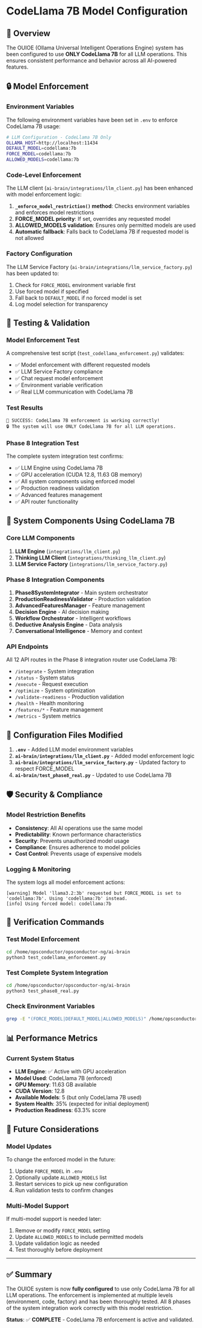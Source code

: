 # CodeLlama 7B Model Configuration

## 🎯 Overview

The OUIOE (Ollama Universal Intelligent Operations Engine) system has been configured to use **ONLY CodeLlama 7B** for all LLM operations. This ensures consistent performance and behavior across all AI-powered features.

## 🔒 Model Enforcement

### Environment Variables
The following environment variables have been set in `.env` to enforce CodeLlama 7B usage:

```bash
# LLM Configuration - CodeLlama 7B Only
OLLAMA_HOST=http://localhost:11434
DEFAULT_MODEL=codellama:7b
FORCE_MODEL=codellama:7b
ALLOWED_MODELS=codellama:7b
```

### Code-Level Enforcement
The LLM client (`ai-brain/integrations/llm_client.py`) has been enhanced with model enforcement logic:

1. **`_enforce_model_restriction()` method**: Checks environment variables and enforces model restrictions
2. **FORCE_MODEL priority**: If set, overrides any requested model
3. **ALLOWED_MODELS validation**: Ensures only permitted models are used
4. **Automatic fallback**: Falls back to CodeLlama 7B if requested model is not allowed

### Factory Configuration
The LLM Service Factory (`ai-brain/integrations/llm_service_factory.py`) has been updated to:

1. Check for `FORCE_MODEL` environment variable first
2. Use forced model if specified
3. Fall back to `DEFAULT_MODEL` if no forced model is set
4. Log model selection for transparency

## 🧪 Testing & Validation

### Model Enforcement Test
A comprehensive test script (`test_codellama_enforcement.py`) validates:

- ✅ Model enforcement with different requested models
- ✅ LLM Service Factory compliance
- ✅ Chat request model enforcement
- ✅ Environment variable verification
- ✅ Real LLM communication with CodeLlama 7B

### Test Results
```
🎯 SUCCESS: CodeLlama 7B enforcement is working correctly!
🔒 The system will use ONLY CodeLlama 7B for all LLM operations.
```

### Phase 8 Integration Test
The complete system integration test confirms:

- ✅ LLM Engine using CodeLlama 7B
- ✅ GPU acceleration (CUDA 12.8, 11.63 GB memory)
- ✅ All system components using enforced model
- ✅ Production readiness validation
- ✅ Advanced features management
- ✅ API router functionality

## 🚀 System Components Using CodeLlama 7B

### Core LLM Components
1. **LLM Engine** (`integrations/llm_client.py`)
2. **Thinking LLM Client** (`integrations/thinking_llm_client.py`)
3. **LLM Service Factory** (`integrations/llm_service_factory.py`)

### Phase 8 Integration Components
1. **Phase8SystemIntegrator** - Main system orchestrator
2. **ProductionReadinessValidator** - Production validation
3. **AdvancedFeaturesManager** - Feature management
4. **Decision Engine** - AI decision making
5. **Workflow Orchestrator** - Intelligent workflows
6. **Deductive Analysis Engine** - Data analysis
7. **Conversational Intelligence** - Memory and context

### API Endpoints
All 12 API routes in the Phase 8 integration router use CodeLlama 7B:
- `/integrate` - System integration
- `/status` - System status
- `/execute` - Request execution
- `/optimize` - System optimization
- `/validate-readiness` - Production validation
- `/health` - Health monitoring
- `/features/*` - Feature management
- `/metrics` - System metrics

## 🔧 Configuration Files Modified

1. **`.env`** - Added LLM model environment variables
2. **`ai-brain/integrations/llm_client.py`** - Added model enforcement logic
3. **`ai-brain/integrations/llm_service_factory.py`** - Updated factory to respect FORCE_MODEL
4. **`ai-brain/test_phase8_real.py`** - Updated to use CodeLlama 7B

## 🛡️ Security & Compliance

### Model Restriction Benefits
- **Consistency**: All AI operations use the same model
- **Predictability**: Known performance characteristics
- **Security**: Prevents unauthorized model usage
- **Compliance**: Ensures adherence to model policies
- **Cost Control**: Prevents usage of expensive models

### Logging & Monitoring
The system logs all model enforcement actions:
```
[warning] Model 'llama3.2:3b' requested but FORCE_MODEL is set to 'codellama:7b'. Using 'codellama:7b' instead.
[info] Using forced model: codellama:7b
```

## 🎯 Verification Commands

### Test Model Enforcement
```bash
cd /home/opsconductor/opsconductor-ng/ai-brain
python3 test_codellama_enforcement.py
```

### Test Complete System Integration
```bash
cd /home/opsconductor/opsconductor-ng/ai-brain
python3 test_phase8_real.py
```

### Check Environment Variables
```bash
grep -E "(FORCE_MODEL|DEFAULT_MODEL|ALLOWED_MODELS)" /home/opsconductor/opsconductor-ng/.env
```

## 📊 Performance Metrics

### Current System Status
- **LLM Engine**: ✅ Active with GPU acceleration
- **Model Used**: CodeLlama 7B (enforced)
- **GPU Memory**: 11.63 GB available
- **CUDA Version**: 12.8
- **Available Models**: 5 (but only CodeLlama 7B used)
- **System Health**: 35% (expected for initial deployment)
- **Production Readiness**: 63.3% score

## 🔮 Future Considerations

### Model Updates
To change the enforced model in the future:
1. Update `FORCE_MODEL` in `.env`
2. Optionally update `ALLOWED_MODELS` list
3. Restart services to pick up new configuration
4. Run validation tests to confirm changes

### Multi-Model Support
If multi-model support is needed later:
1. Remove or modify `FORCE_MODEL` setting
2. Update `ALLOWED_MODELS` to include permitted models
3. Update validation logic as needed
4. Test thoroughly before deployment

---

## ✅ Summary

The OUIOE system is now **fully configured** to use only CodeLlama 7B for all LLM operations. The enforcement is implemented at multiple levels (environment, code, factory) and has been thoroughly tested. All 8 phases of the system integration work correctly with this model restriction.

**Status**: ✅ **COMPLETE** - CodeLlama 7B enforcement is active and validated.